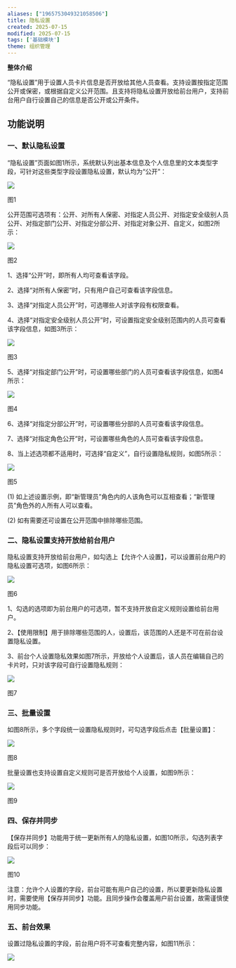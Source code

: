 ```yaml
---
aliases: ["1965753049321058506"]
title: 隐私设置
created: 2025-07-15
modified: 2025-07-15
tags: ['基础模块']
theme: 组织管理
---
```


**整体介绍**

“隐私设置”用于设置人员卡片信息是否开放给其他人员查看。支持设置按指定范围公开或保密，或根据自定义公开范围。且支持将隐私设置开放给前台用户，支持前台用户自行设置自己的信息是否公开或公开条件。

## **功能说明**

### 一、默认隐私设置

“隐私设置”页面如图1所示，系统默认列出基本信息及个人信息里的文本类型字段，可针对这些类型字段设置隐私设置，默认均为“公开”：

![](https://myhelpdoc.oss-cn-heyuan.aliyuncs.com/mdimages/3120cb81639b5c311d6f39bcaf014705.jpg)

图1

公开范围可选项有：公开、对所有人保密、对指定人员公开、对指定安全级别人员公开、对指定部门公开、对指定分部公开、对指定对象公开、自定义，如图2所示：

![](https://myhelpdoc.oss-cn-heyuan.aliyuncs.com/mdimages/f4cdecd2c5957eca433571f1353d897a.jpg)

图2

1、选择“公开”时，即所有人均可查看该字段。

2、选择“对所有人保密”时，只有用户自己可查看该字段信息。

3、选择“对指定人员公开”时，可选哪些人对该字段有权限查看。

4、选择“对指定安全级别人员公开”时，可设置指定安全级别范围内的人员可查看该字段信息，如图3所示：

![](https://myhelpdoc.oss-cn-heyuan.aliyuncs.com/mdimages/cdf4474a4d90502a53f7a7985ede45cf.jpg)

图3

5、选择“对指定部门公开”时，可设置哪些部门的人员可查看该字段信息，如图4所示：

![](https://myhelpdoc.oss-cn-heyuan.aliyuncs.com/mdimages/fbb78f89d697c08aeefc9228f5aa58fc.jpg)

图4

6、选择“对指定分部公开”时，可设置哪些分部的人员可查看该字段信息。

7、选择“对指定角色公开”时，可设置哪些角色的人员可查看该字段信息。

8、当上述选项都不适用时，可选择“自定义”，自行设置隐私规则，如图5所示：

![](https://myhelpdoc.oss-cn-heyuan.aliyuncs.com/mdimages/9a0bd5a04fe30bbf7a0a971215bffe4a.jpg)

图5

(1) 如上述设置示例，即“新管理员”角色内的人该角色可以互相查看；“新管理员”角色外的人所有人可以查看。

(2) 如有需要还可设置在公开范围中排除哪些范围。

### 二、隐私设置支持开放给前台用户

隐私设置支持开放给前台用户，如勾选上【允许个人设置】，可以设置前台用户的隐私设置可选项，如图6所示：

![](https://myhelpdoc.oss-cn-heyuan.aliyuncs.com/mdimages/fc6df60acdb00ab7b5c044d79e25e376.jpg)

图6

1、勾选的选项即为前台用户的可选项，暂不支持开放自定义规则设置给前台用户。

2、【使用限制】用于排除哪些范围的人，设置后，该范围的人还是不可在前台设置隐私设置。

3、前台个人设置隐私效果如图7所示，开放给个人设置后，该人员在编辑自己的卡片时，只对该字段可自行设置隐私规则：

![](https://myhelpdoc.oss-cn-heyuan.aliyuncs.com/mdimages/2ba4187f8bbf7d3638a89bea9defcb20.jpg)

图7

### 三、批量设置

如图8所示，多个字段统一设置隐私规则时，可勾选字段后点击【批量设置】：

![](https://myhelpdoc.oss-cn-heyuan.aliyuncs.com/mdimages/dfbf3fa15162633c2441e8bddc95ad4a.jpg)

图8

批量设置也支持设置自定义规则可是否开放给个人设置，如图9所示：

![](https://myhelpdoc.oss-cn-heyuan.aliyuncs.com/mdimages/cb5eb9d0a0dbfe7a1c8bfa6d8a80016d.jpg)

图9

### 四、保存并同步

【保存并同步】功能用于统一更新所有人的隐私设置，如图10所示，勾选列表字段后可以同步：

![](https://myhelpdoc.oss-cn-heyuan.aliyuncs.com/mdimages/8c790b64961f754ec1ec0b507ce48e58.jpg)

图10

注意：允许个人设置的字段，前台可能有用户自己的设置，所以要更新隐私设置时，需要使用【保存并同步】功能。且同步操作会覆盖用户前台设置，故需谨慎使用同步功能。

### 五、**前台效果**

设置过隐私设置的字段，前台用户将不可查看完整内容，如图11所示：

![](https://myhelpdoc.oss-cn-heyuan.aliyuncs.com/mdimages/86391368d476b8260a29261628226d93.jpg)

